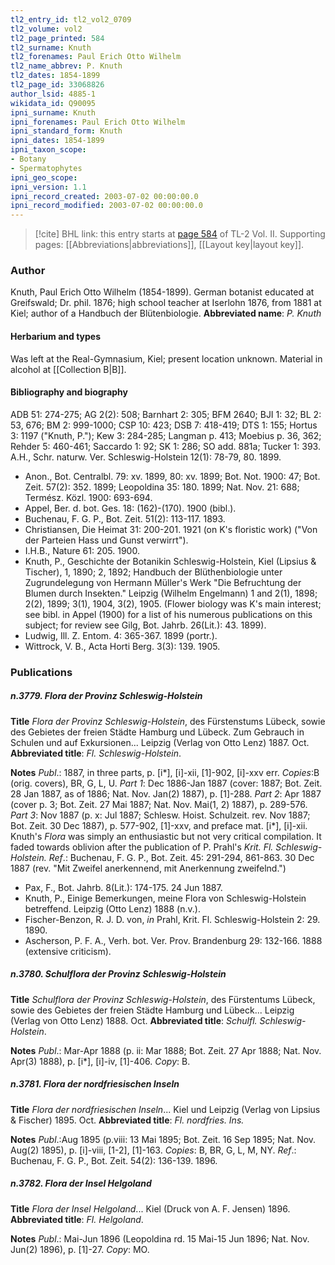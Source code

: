 ```yaml
---
tl2_entry_id: tl2_vol2_0709
tl2_volume: vol2
tl2_page_printed: 584
tl2_surname: Knuth
tl2_forenames: Paul Erich Otto Wilhelm
tl2_name_abbrev: P. Knuth
tl2_dates: 1854-1899
tl2_page_id: 33068826
author_lsid: 4885-1
wikidata_id: Q90095
ipni_surname: Knuth
ipni_forenames: Paul Erich Otto Wilhelm
ipni_standard_form: Knuth
ipni_dates: 1854-1899
ipni_taxon_scope: 
- Botany
- Spermatophytes
ipni_geo_scope: 
ipni_version: 1.1
ipni_record_created: 2003-07-02 00:00:00.0
ipni_record_modified: 2003-07-02 00:00:00.0
---
```



> [!cite] BHL link: this entry starts at [page 584](https://www.biodiversitylibrary.org/page/33068826) of TL-2 Vol. II.
> Supporting pages: [[Abbreviations|abbreviations]], [[Layout key|layout key]].

### Author

Knuth, Paul Erich Otto Wilhelm (1854-1899). German botanist educated at Greifswald; Dr. phil. 1876; high school teacher at Iserlohn 1876, from 1881 at Kiel; author of a Handbuch der Blütenbiologie. 
**Abbreviated name**: *P. Knuth*

#### Herbarium and types

Was left at the Real-Gymnasium, Kiel; present location unknown. Material in alcohol at [[Collection B|B]].

#### Bibliography and biography

ADB 51: 274-275; AG 2(2): 508; Barnhart 2: 305; BFM 2640; BJI 1: 32; BL 2: 53, 676; BM 2: 999-1000; CSP 10: 423; DSB 7: 418-419; DTS 1: 155; Hortus 3: 1197 ("Knuth, P."); Kew 3: 284-285; Langman p. 413; Moebius p. 36, 362; Rehder 5: 460-461; Saccardo 1: 92; SK 1: 286; SO add. 881a; Tucker 1: 393. A.H., Schr. naturw. Ver. Schleswig-Holstein 12(1): 78-79, 80. 1899.
- Anon., Bot. Centralbl. 79: xv. 1899, 80: xv. 1899; Bot. Not. 1900: 47; Bot. Zeit. 57(2): 352. 1899; Leopoldina 35: 180. 1899; Nat. Nov. 21: 688; Termész. Közl. 1900: 693-694.
- Appel, Ber. d. bot. Ges. 18: (162)-(170). 1900 (bibl.).
- Buchenau, F. G. P., Bot. Zeit. 51(2): 113-117. 1893.
- Christiansen, Die Heimat 31: 200-201. 1921 (on K's floristic work) ("Von der Parteien Hass und Gunst verwirrt").
- I.H.B., Nature 61: 205. 1900.
- Knuth, P., Geschichte der Botanikin Schleswig-Holstein, Kiel (Lipsius & Tischer), 1, 1890; 2, 1892; Handbuch der Blüthenbiologie unter Zugrundelegung von Hermann Müller's Werk "Die Befruchtung der Blumen durch Insekten." Leipzig (Wilhelm Engelmann) 1 and 2(1), 1898; 2(2), 1899; 3(1), 1904, 3(2), 1905. (Flower biology was K's main interest; see bibl. in Appel (1900) for a list of his numerous publications on this subject; for review see Gilg, Bot. Jahrb. 26(Lit.): 43. 1899).
- Ludwig, Ill. Z. Entom. 4: 365-367. 1899 (portr.).
- Wittrock, V. B., Acta Horti Berg. 3(3): 139. 1905.

### Publications

##### n.3779. Flora der Provinz Schleswig-Holstein

**Title**
*Flora der Provinz Schleswig-Holstein*, des Fürstenstums Lübeck, sowie des Gebietes der freien Städte Hamburg und Lübeck. Zum Gebrauch in Schulen und auf Exkursionen... Leipzig (Verlag von Otto Lenz) 1887. Oct.
**Abbreviated title**: *Fl. Schleswig-Holstein*.

**Notes**
*Publ*.: 1887, in three parts, p. \[i\*\], \[i\]-xii, \[1\]-902, \[i\]-xxv err. *Copies*:B (orig. covers), BR, G, L, U.
*Part 1*: Dec 1886-Jan 1887 (cover: 1887; Bot. Zeit. 28 Jan 1887, as of 1886; Nat. Nov. Jan(2) 1887), p. \[1\]-288.
*Part 2*: Apr 1887 (cover p. 3; Bot. Zeit. 27 Mai 1887; Nat. Nov. Mai(1, 2) 1887), p. 289-576.
*Part 3*: Nov 1887 (p. x: Jul 1887; Schlesw. Hoist. Schulzeit. rev. Nov 1887; Bot. Zeit. 30 Dec 1887), p. 577-902, \[1\]-xxv, and preface mat. \[i\*\], \[i\]-xii.
Knuth's *Flora* was simply an enthusiastic but not very critical compilation. It faded towards oblivion after the publication of P. Prahl's *Krit. Fl. Schleswig-Holstein.*
*Ref*.: Buchenau, F. G. P., Bot. Zeit. 45: 291-294, 861-863. 30 Dec 1887 (rev. "Mit Zweifel anerkennend, mit Anerkennung zweifelnd.")
- Pax, F., Bot. Jahrb. 8(Lit.): 174-175. 24 Jun 1887.
- Knuth, P., Einige Bemerkungen, meine Flora von Schleswig-Holstein betreffend. Leipzig (Otto Lenz) 1888 (n.v.).
- Fischer-Benzon, R. J. D. von, *in* Prahl, Krit. Fl. Schleswig-Holstein 2: 29. 1890.
- Ascherson, P. F. A., Verh. bot. Ver. Prov. Brandenburg 29: 132-166. 1888 (extensive criticism).

##### n.3780. Schulflora der Provinz Schleswig-Holstein

**Title**
*Schulflora der Provinz Schleswig-Holstein*, des Fürstentums Lübeck, sowie des Gebietes der freien Städte Hamburg und Lübeck... Leipzig (Verlag von Otto Lenz) 1888. Oct.
**Abbreviated title**: *Schulfl. Schleswig-Holstein*.

**Notes**
*Publ*.: Mar-Apr 1888 (p. ii: Mar 1888; Bot. Zeit. 27 Apr 1888; Nat. Nov. Apr(3) 1888), p. \[i\*\], \[i\]-iv, \[1\]-406. *Copy*: B.

##### n.3781. Flora der nordfriesischen Inseln

**Title**
*Flora der nordfriesischen Inseln*... Kiel und Leipzig (Verlag von Lipsius & Fischer) 1895. Oct.
**Abbreviated title**: *Fl. nordfries. Ins.*

**Notes**
*Publ*.:Aug 1895 (p.viii: 13 Mai 1895; Bot. Zeit. 16 Sep 1895; Nat. Nov. Aug(2) 1895), p. \[i\]-viii, \[1-2\], \[1\]-163. *Copies*: B, BR, G, L, M, NY.
*Ref*.: Buchenau, F. G. P., Bot. Zeit. 54(2): 136-139. 1896.

##### n.3782. Flora der Insel Helgoland

**Title**
*Flora der Insel Helgoland*... Kiel (Druck von A. F. Jensen) 1896.
**Abbreviated title**: *Fl. Helgoland*.

**Notes**
*Publ*.: Mai-Jun 1896 (Leopoldina rd. 15 Mai-15 Jun 1896; Nat. Nov. Jun(2) 1896), p. \[1\]-27.
*Copy*: MO.

